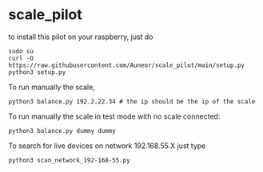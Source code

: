 # scale_pilot
to install this pilot on your raspberry, just do

``` 
sudo su
curl -O https://raw.githubusercontent.com/Auneor/scale_pilot/main/setup.py 
python3 setup.py
``` 

To run manually the scale, 
``` 
python3 balance.py 192.2.22.34 # the ip should be the ip of the scale
``` 

To run manually the scale in test mode with no scale connected: 
``` 
python3 balance.py dummy dummy
``` 

To search for live devices on network 192.168.55.X just type 
``` 
python3 scan_network_192-168-55.py
``` 
